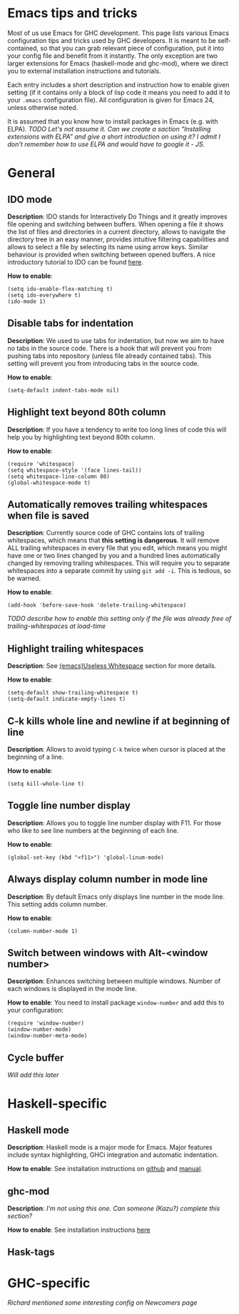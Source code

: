 


# Emacs tips and tricks



Most of us use Emacs for GHC development. This page lists various Emacs configuration tips and tricks used by GHC developers. It is meant to be self-contained, so that you can grab relevant piece of configuration, put it into your config file and benefit from it instantly. The only exception are two larger extensions for Emacs (haskell-mode and ghc-mod), where we direct you to external installation instructions and tutorials.



Each entry includes a short description and instruction how to enable given setting (if it contains only a block of lisp code it means you need to add it to your `.emacs` configuration file). All configuration is given for Emacs 24, unless otherwise noted. 



It is assumed that you know how to install packages in Emacs (e.g. with ELPA). *TODO Let's not assume it. Can we create a saction "Installing extensions with ELPA" and give a short introduction on using it? I admit I don't remember how to use ELPA and would have to google it - JS.*


# General


## IDO mode



**Description**: IDO stands for Interactively Do Things and it greatly improves file opening and switching between buffers. When opening a file it shows the list of files and directories in a current directory, allows to navigate the directory tree in an easy manner, provides intuitive filtering capabilities and allows to select a file by selecting its name using arrow keys. Similar behaviour is provided when switching between opened buffers. A nice introductory tutorial to IDO can be found [
here](http://www.masteringemacs.org/articles/2010/10/10/introduction-to-ido-mode/).



**How to enable**:


```
(setq ido-enable-flex-matching t)
(setq ido-everywhere t)
(ido-mode 1)
```

## Disable tabs for indentation



**Description**: We used to use tabs for indentation, but now we aim to have no tabs in the source code. There is a hook that will prevent you from pushing tabs into repository (unless file already contained tabs). This setting will prevent you from introducing tabs in the source code.



**How to enable**:


```
(setq-default indent-tabs-mode nil)
```

## Highlight text beyond 80th column



**Description**: If you have a tendency to write too long lines of code this will help you by highlighting text beyond 80th column.



**How to enable**:


```
(require 'whitespace)
(setq whitespace-style '(face lines-tail))
(setq whitespace-line-column 80)
(global-whitespace-mode t)
```

## Automatically removes trailing whitespaces when file is saved



**Description**: Currently source code of GHC contains lots of trailing whitespaces, which means that **this setting is dangerous**. It will remove ALL trailing whitespaces in every file that you edit, which means you might have one or two lines changed by you and a hundred lines automatically changed by removing trailing whitespaces. This will require you to separate whitespaces into a separate commit by using `git add -i`. This is tedious, so be warned.



**How to enable**:


```
(add-hook 'before-save-hook 'delete-trailing-whitespace)
```


*TODO describe how to enable this setting only if the file was already free of trailing-whitespaces at load-time*


## Highlight trailing whitespaces



**Description**: See [
(emacs)Useless Whitespace](http://www.gnu.org/software/emacs/manual/html_node/emacs/Useless-Whitespace.html) section for more details.



**How to enable**:


```
(setq-default show-trailing-whitespace t)
(setq-default indicate-empty-lines t)
```

## C-k kills whole line and newline if at beginning of line



**Description**: Allows to avoid typing `C-k` twice when cursor is placed at the beginning of a line.



**How to enable**:


```
(setq kill-whole-line t)
```

## Toggle line number display



**Description**: Allows you to toggle line number display with F11. For those who like to see line numbers at the beginning of each line.



**How to enable**:


```
(global-set-key (kbd "<f11>") 'global-linum-mode)
```

## Always display column number in mode line



**Description**: By default Emacs only displays line number in the mode line. This setting adds column number.



**How to enable**:


```
(column-number-mode 1)
```

## Switch between windows with Alt-\<window number\>



**Description**: Enhances switching between multiple windows. Number of each windows is displayed in the mode line.



**How to enable**:
You need to install package `window-number` and add this to your configuration:


```wiki
(require 'window-number)
(window-number-mode)
(window-number-meta-mode)
```

## Cycle buffer



*Will add this later*


# Haskell-specific


## Haskell mode



**Description**: Haskell mode is a major mode for Emacs. Major features include syntax highlighting, GHCi integration and automatic indentation.



**How to enable**: See installation instructions on [
github](https://github.com/haskell/haskell-mode) and [
manual](http://haskell.github.io/haskell-mode/manual/latest/).


## ghc-mod



**Description**: *I'm not using this one. Can someone (Kazu?) complete this section?*



**How to enable**: See installation instructions [
here](http://www.mew.org/~kazu/proj/ghc-mod/en/)


## Hask-tags


# GHC-specific



*Richard mentioned some interesting config on Newcomers page*


